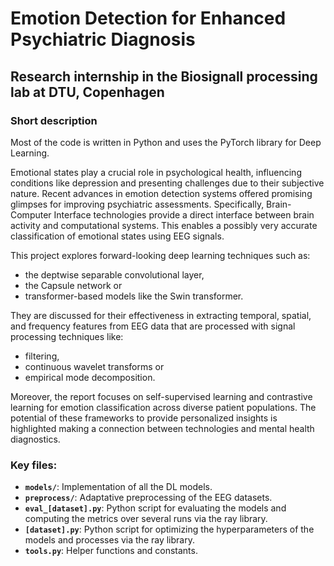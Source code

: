 # Emotion Detection for Enhanced Psychiatric Diagnosis

## Research internship in the Biosignall processing lab at DTU, Copenhagen

### Short description

Most of the code is written in Python and uses the PyTorch library for Deep Learning.

Emotional states play a crucial role in psychological health, influencing conditions like depression and presenting
challenges due to their subjective nature. Recent advances in emotion detection systems offered promising glimpses for
improving psychiatric assessments. Specifically, Brain-Computer Interface technologies provide a direct interface between brain
activity and computational systems. This enables a possibly very accurate classification of emotional states using EEG signals.

This project explores forward-looking deep learning techniques such as:

- the deptwise separable convolutional layer,
- the Capsule network or
- transformer-based models like the Swin transformer.

They are discussed for their effectiveness in extracting temporal, spatial, and frequency features from EEG data that are
processed with signal processing techniques like:

- filtering,
- continuous wavelet transforms or
- empirical mode decomposition.

Moreover, the report focuses on self-supervised learning and contrastive learning for emotion classification across diverse patient
populations. The potential of these frameworks to provide personalized insights is highlighted making a connection between technologies
and mental health diagnostics.

### Key files:

- **`models/`**: Implementation of all the DL models.
- **`preprocess/`**: Adaptative preprocessing of the EEG datasets.
- **`eval_[dataset].py`**: Python script for evaluating the models and computing the metrics over several runs via the ray library.
- **`[dataset].py`**: Python script for optimizing the hyperparameters of the models and processes via the ray library.
- **`tools.py`**: Helper functions and constants.
